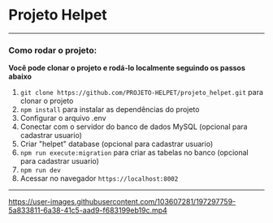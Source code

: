 # Projeto Helpet

<hr>

### Como rodar o projeto:

**Você pode clonar o projeto e rodá-lo localmente seguindo os passos abaixo**

1. `git clone https://github.com/PROJETO-HELPET/projeto_helpet.git` para clonar o projeto
2. `npm install` para instalar as dependências do projeto
3. Configurar o arquivo .env
4. Conectar com o servidor do banco de dados MySQL (opcional para cadastrar usuario)
5. Criar "helpet" database (opcional para cadastrar usuario)
6. `npm run execute:migration` para criar as tabelas no banco (opcional para cadastrar usuario)
7. `npm run dev`
8. Acessar no navegador `https://localhost:8002` 

<hr>


https://user-images.githubusercontent.com/103607281/197297759-5a833811-6a38-41c5-aad9-f683199eb19c.mp4

